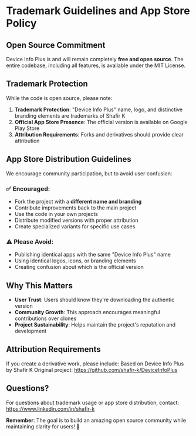 # Trademark Guidelines and App Store Policy

## Open Source Commitment
Device Info Plus is and will remain completely **free and open source**. The entire codebase, including all features, is available under the MIT License.

## Trademark Protection
While the code is open source, please note:

1. **Trademark Protection**: "Device Info Plus" name, logo, and distinctive branding elements are trademarks of Shafir K
2. **Official App Store Presence**: The official version is available on Google Play Store
3. **Attribution Requirements**: Forks and derivatives should provide clear attribution

## App Store Distribution Guidelines
We encourage community participation, but to avoid user confusion:

### ✅ Encouraged:
- Fork the project with a **different name and branding**
- Contribute improvements back to the main project
- Use the code in your own projects
- Distribute modified versions with proper attribution
- Create specialized variants for specific use cases

### ⚠️ Please Avoid:
- Publishing identical apps with the same "Device Info Plus" name
- Using identical logos, icons, or branding elements
- Creating confusion about which is the official version

## Why This Matters
- **User Trust**: Users should know they're downloading the authentic version
- **Community Growth**: This approach encourages meaningful contributions over clones
- **Project Sustainability**: Helps maintain the project's reputation and development

## Attribution Requirements
If you create a derivative work, please include:
Based on Device Info Plus by Shafir K
Original project: https://github.com/shafir-k/DeviceInfoPlus

## Questions?
For questions about trademark usage or app store distribution, contact: https://www.linkedin.com/in/shafir-k

**Remember**: The goal is to build an amazing open source community while maintaining clarity for users! 🚀
